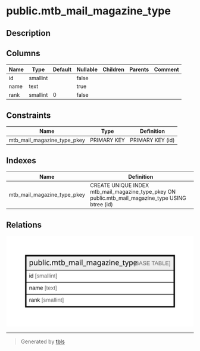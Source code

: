 # public.mtb_mail_magazine_type

## Description

## Columns

| Name | Type | Default | Nullable | Children | Parents | Comment |
| ---- | ---- | ------- | -------- | -------- | ------- | ------- |
| id | smallint |  | false |  |  |  |
| name | text |  | true |  |  |  |
| rank | smallint | 0 | false |  |  |  |

## Constraints

| Name | Type | Definition |
| ---- | ---- | ---------- |
| mtb_mail_magazine_type_pkey | PRIMARY KEY | PRIMARY KEY (id) |

## Indexes

| Name | Definition |
| ---- | ---------- |
| mtb_mail_magazine_type_pkey | CREATE UNIQUE INDEX mtb_mail_magazine_type_pkey ON public.mtb_mail_magazine_type USING btree (id) |

## Relations

![er](public.mtb_mail_magazine_type.svg)

---

> Generated by [tbls](https://github.com/k1LoW/tbls)
